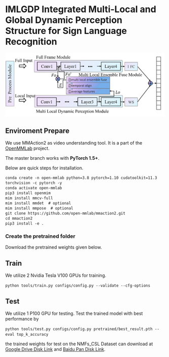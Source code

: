 # IMLGDP Integrated Multi-Local and Global Dynamic Perception Structure for Sign Language Recognition
![fig](https://github.com/LiangSiyv/IMLGDP/blob/main/fig1.png)

## Enviroment Prepare
We use MMAction2 as video understanding tool.
It is a part of the [OpenMMLab](http://openmmlab.org/) project.

The master branch works with **PyTorch 1.5+**.

Below are quick steps for installation.

```
conda create -n open-mmlab python=3.8 pytorch=1.10 cudatoolkit=11.3 torchvision -c pytorch -y
conda activate open-mmlab
pip3 install openmim
mim install mmcv-full
mim install mmdet  # optional
mim install mmpose  # optional
git clone https://github.com/open-mmlab/mmaction2.git
cd mmaction2
pip3 install -e .
```
### Create the pretrained folder

Download the pretrained weights given below.

## Train
We utilize 2 Nvidia Tesla V100 GPUs for training.

```python tools/train.py configs/config.py --validate --cfg-options```
## Test
We utilize 1 P100 GPU for testing. Test the trained model with best performance by

```python tools/test.py configs/config.py pretrained/best_result.pth --eval top_k_accuracy```

the trained weights for test on the NMFs\_CSL Dataset can download at  [Google Drive Disk Link](https://drive.google.com/drive/folders/16q1UDJiVZubwJ1fD2tY9-kJs797c0AqG?usp=drive_link) and [Baidu Pan Disk Link](https://pan.baidu.com/).
